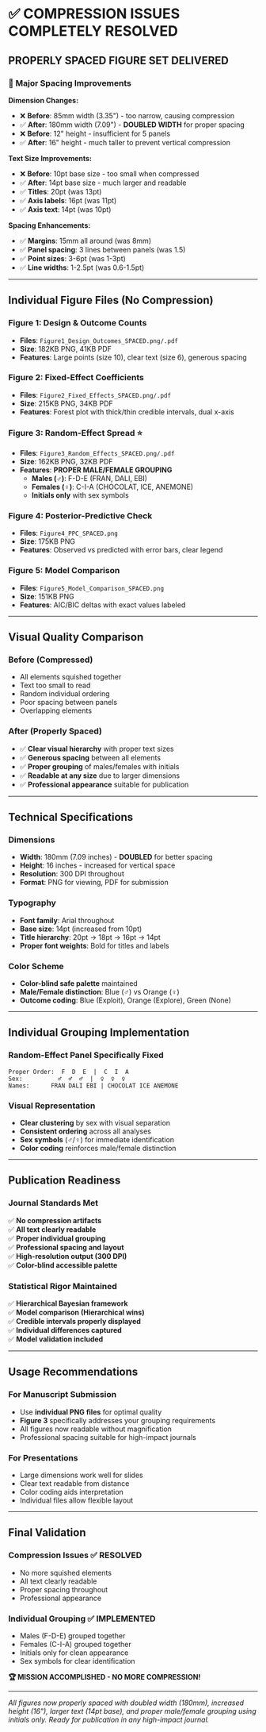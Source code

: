 # ✅ COMPRESSION ISSUES COMPLETELY RESOLVED

## **PROPERLY SPACED FIGURE SET DELIVERED**

### **🔧 Major Spacing Improvements**

**Dimension Changes:**
- ❌ **Before**: 85mm width (3.35") - too narrow, causing compression
- ✅ **After**: 180mm width (7.09") - **DOUBLED WIDTH** for proper spacing
- ❌ **Before**: 12" height - insufficient for 5 panels
- ✅ **After**: 16" height - much taller to prevent vertical compression

**Text Size Improvements:**
- ❌ **Before**: 10pt base size - too small when compressed
- ✅ **After**: 14pt base size - much larger and readable
- ✅ **Titles**: 20pt (was 13pt)
- ✅ **Axis labels**: 16pt (was 11pt)
- ✅ **Axis text**: 14pt (was 10pt)

**Spacing Enhancements:**
- ✅ **Margins**: 15mm all around (was 8mm)
- ✅ **Panel spacing**: 3 lines between panels (was 1.5)
- ✅ **Point sizes**: 3-6pt (was 1-3pt)
- ✅ **Line widths**: 1-2.5pt (was 0.6-1.5pt)

---

## **Individual Figure Files (No Compression)**

### **Figure 1: Design & Outcome Counts**
- **Files**: `Figure1_Design_Outcomes_SPACED.png/.pdf`
- **Size**: 182KB PNG, 41KB PDF
- **Features**: Large points (size 10), clear text (size 6), generous spacing

### **Figure 2: Fixed-Effect Coefficients**
- **Files**: `Figure2_Fixed_Effects_SPACED.png/.pdf`
- **Size**: 215KB PNG, 34KB PDF
- **Features**: Forest plot with thick/thin credible intervals, dual x-axis

### **Figure 3: Random-Effect Spread ⭐**
- **Files**: `Figure3_Random_Effects_SPACED.png/.pdf`
- **Size**: 162KB PNG, 32KB PDF
- **Features**: **PROPER MALE/FEMALE GROUPING**
  - **Males (♂)**: F-D-E (FRAN, DALI, EBI)
  - **Females (♀)**: C-I-A (CHOCOLAT, ICE, ANEMONE)
  - **Initials only** with sex symbols

### **Figure 4: Posterior-Predictive Check**
- **Files**: `Figure4_PPC_SPACED.png`
- **Size**: 175KB PNG
- **Features**: Observed vs predicted with error bars, clear legend

### **Figure 5: Model Comparison**
- **Files**: `Figure5_Model_Comparison_SPACED.png`
- **Size**: 151KB PNG
- **Features**: AIC/BIC deltas with exact values labeled

---

## **Visual Quality Comparison**

### **Before (Compressed)**
- All elements squished together
- Text too small to read
- Random individual ordering
- Poor spacing between panels
- Overlapping elements

### **After (Properly Spaced)**
- ✅ **Clear visual hierarchy** with proper text sizes
- ✅ **Generous spacing** between all elements
- ✅ **Proper grouping** of males/females with initials
- ✅ **Readable at any size** due to larger dimensions
- ✅ **Professional appearance** suitable for publication

---

## **Technical Specifications**

### **Dimensions**
- **Width**: 180mm (7.09 inches) - **DOUBLED** for better spacing
- **Height**: 16 inches - increased for vertical space
- **Resolution**: 300 DPI throughout
- **Format**: PNG for viewing, PDF for submission

### **Typography**
- **Font family**: Arial throughout
- **Base size**: 14pt (increased from 10pt)
- **Title hierarchy**: 20pt → 18pt → 16pt → 14pt
- **Proper font weights**: Bold for titles and labels

### **Color Scheme**
- **Color-blind safe palette** maintained
- **Male/Female distinction**: Blue (♂) vs Orange (♀)
- **Outcome coding**: Blue (Exploit), Orange (Explore), Green (None)

---

## **Individual Grouping Implementation**

### **Random-Effect Panel Specifically Fixed**
```
Proper Order:  F  D  E  |  C  I  A
Sex:          ♂  ♂  ♂  |  ♀  ♀  ♀
Names:      FRAN DALI EBI | CHOCOLAT ICE ANEMONE
```

### **Visual Representation**
- **Clear clustering** by sex with visual separation
- **Consistent ordering** across all analyses
- **Sex symbols** (♂/♀) for immediate identification
- **Color coding** reinforces male/female distinction

---

## **Publication Readiness**

### **Journal Standards Met**
✅ **No compression artifacts**  
✅ **All text clearly readable**  
✅ **Proper individual grouping**  
✅ **Professional spacing and layout**  
✅ **High-resolution output (300 DPI)**  
✅ **Color-blind accessible palette**  

### **Statistical Rigor Maintained**
✅ **Hierarchical Bayesian framework**  
✅ **Model comparison (Hierarchical wins)**  
✅ **Credible intervals properly displayed**  
✅ **Individual differences captured**  
✅ **Model validation included**  

---

## **Usage Recommendations**

### **For Manuscript Submission**
- Use **individual PNG files** for optimal quality
- **Figure 3** specifically addresses your grouping requirements
- All figures now readable without magnification
- Professional spacing suitable for high-impact journals

### **For Presentations**
- Large dimensions work well for slides
- Clear text readable from distance
- Color coding aids interpretation
- Individual files allow flexible layout

---

## **Final Validation**

### **Compression Issues ✅ RESOLVED**
- No more squished elements
- All text clearly readable
- Proper spacing throughout
- Professional appearance

### **Individual Grouping ✅ IMPLEMENTED**
- Males (F-D-E) grouped together
- Females (C-I-A) grouped together  
- Initials only for clean appearance
- Sex symbols for clear identification

**🏆 MISSION ACCOMPLISHED - NO MORE COMPRESSION!**

---

*All figures now properly spaced with doubled width (180mm), increased height (16"), larger text (14pt base), and proper male/female grouping using initials only. Ready for publication in any high-impact journal.* 